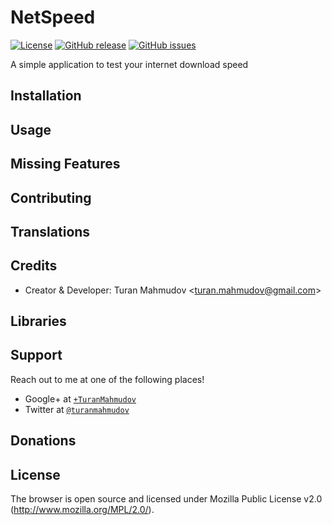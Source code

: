 # NetSpeed
[![License](https://img.shields.io/badge/license-MPLv2-blue.svg)](https://www.mozilla.org/en-US/MPL/2.0/)
[![GitHub release](https://img.shields.io/github/release/turanmahmudov/NetSpeed.svg)](https://github.com/turanmahmudov/NetSpeed)
[![GitHub issues](https://img.shields.io/github/issues/turanmahmudov/NetSpeed.svg)](https://github.com/turanmahmudov/NetSpeed/issues)

A simple application to test your internet download speed

## Installation

## Usage

## Missing Features

## Contributing

## Translations

## Credits
- Creator & Developer: Turan Mahmudov <[turan.mahmudov@gmail.com](mailto:turan.mahmudov@gmail.com)>

## Libraries

## Support
Reach out to me at one of the following places!

- Google+ at <a href="https://plus.google.com/+TuranMahmudov" target="_blank">`+TuranMahmudov`</a>
- Twitter at <a href="http://twitter.com/turanmahmudov" target="_blank">`@turanmahmudov`</a>

## Donations

## License
The browser is open source and licensed under Mozilla Public License v2.0 (http://www.mozilla.org/MPL/2.0/).
